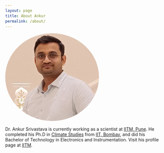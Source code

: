 ```yaml
---
layout: page
title: About Ankur
permalink: /about/
---
```

<img src="/images/ankur_s.jpg" class="align-right" style="border-radius: 50%;" width="300" alt="">

Dr. Ankur Srivastava is currently working as a scientist at [IITM, Pune]. He completed his Ph.D in [Climate Studies] from [IIT, Bombay], and did his Bachelor of Technology in Electronics and Instrumentation. Visit his profile page at [IITM].

[IITM, Pune]: https://tropmet.res.in/
[Climate Studies]: https://www.climate.iitb.ac.in/
[IIT, Bombay]: https://iitb.ac.in/
[IITM]: https://www.tropmet.res.in/130-Ankur%20%20Srivastava-scientist_detail